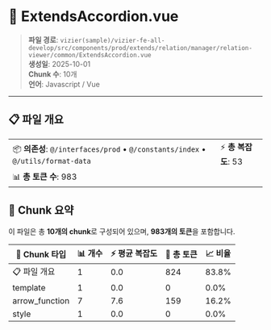 # 📄 ExtendsAccordion.vue

> **파일 경로**: `vizier(sample)/vizier-fe-all-develop/src/components/prod/extends/relation/manager/relation-viewer/common/ExtendsAccordion.vue`  
> **생성일**: 2025-10-01  
> **Chunk 수**: 10개  
> **언어**: Javascript / Vue
---





## 📋 파일 개요

| | |
|--|--|
| 📦 **의존성**: `@/interfaces/prod` • `@/constants/index` • `@/utils/format-data` | ⚡ **총 복잡도**: 53 |
| 📊 **총 토큰 수**: 983 |  |






## 🧩 Chunk 요약

이 파일은 총 **10개의 chunk**로 구성되어 있으며, **983개의 토큰**을 포함합니다.

| 🧩 Chunk 타입 | 📊 개수 | ⚡ 평균 복잡도 | 📝 총 토큰 | 📈 비율 |
|---------------|--------|-------------|----------|--------|
| 📋 파일 개요 | 1 | 0.0 | 824 | 83.8% |
| template | 1 | 0.0 | 0 | 0.0% |
| arrow_function | 7 | 7.6 | 159 | 16.2% |
| style | 1 | 0.0 | 0 | 0.0% |

